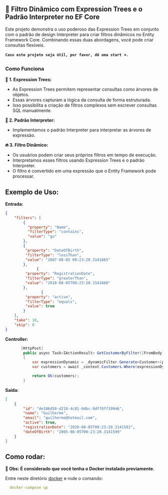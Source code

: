 ## :rocket:  Filtro Dinâmico com Expression Trees e o Padrão Interpreter no EF Core 

Este projeto demonstra o uso poderoso das Expression Trees em conjunto com o padrão de design Interpreter para criar filtros dinâmicos no Entity Framework Core. Combinando essas duas abordagens, você pode criar consultas flexíveis.

**`Caso este projeto seja útil, por favor, dê uma start ⭐.`**

### Como Funciona
 **:deciduous_tree: 1. Expression Trees:**
- As Expression Trees permitem representar consultas como árvores de objetos.
- Essas árvores capturam a lógica da consulta de forma estruturada.
- Isso possibilita a criação de filtros complexos sem escrever consultas SQL manualmente.

**:raccoon: 2. Padrão Interpreter:**
- Implementamos o padrão Interpreter para interpretar as árvores de expressão.

**:fire: 3. Filtro Dinâmico:**

- Os usuários podem criar seus próprios filtros em tempo de execução.
- Interpretamos esses filtros usando Expression Trees e o padrão Interpreter.
- O filtro é convertido em uma expressão que o Entity Framework pode processar.

## **Exemplo de Uso:**

**Entrada:**
```json
{
    "filters": [
        {
          "property": "Name",
          "filterType": "contains",
          "value": "gu"
        },
        {
         "property": "DateOfBirth",
         "filterType": "lessThan",
         "value": "2007-08-05 00:23:20.3141665"
        },
			  {
         "property": "RegistrationDate",
         "filterType": "greaterThan",
         "value": "2018-08-05T00:23:20.3141668"
        },
				{
         "property": "active",
         "filterType": "equals",
         "value": true
        }
    ],
    "take": 10,
    "skip": 0
}


```
**Controller:**
```cs
       [HttpPost]
        public async Task<IActionResult> GetCostumerByFilter([FromBody] PaginationFilter paginationFilter)
        {
            var expressionDynamic = _dynamicFilter.Generate<Customer>(paginationFilter.Filters.ToList());
            var customers = await _context.Customers.Where(expressionDynamic).ToListAsync();

            return Ok(customers);
        }
```
**Saída:**
```json
[
	{
		"id": "de186d50-d218-4c81-9dbc-9dff0ff39946",
		"name": "Guilherme",
		"email": "guilherme@hotmail.com",
		"active": true,
		"registrationDate": "2020-08-05T00:23:20.3141582",
		"dateOfBirth": "2005-08-05T00:23:20.3141599"
	}
]
```

## **Como rodar:**

  **:whale: Obs: É considerado que você tenha o Docker instalado previamente.**

  Entre neste diretório [docker](./docker) e rode o comando:
```yml 
  docker-compose up
```


